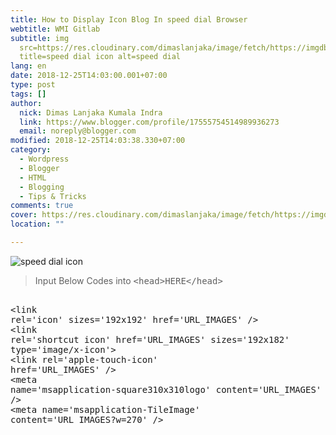 ```yaml
---
title: How to Display Icon Blog In speed dial Browser
webtitle: WMI Gitlab
subtitle: img
  src=https://res.cloudinary.com/dimaslanjaka/image/fetch/https://imgdb.net/images/4624.png
  title=speed dial icon alt=speed dial
lang: en
date: 2018-12-25T14:03:00.001+07:00
type: post
tags: []
author:
  nick: Dimas Lanjaka Kumala Indra
  link: https://www.blogger.com/profile/17555754514989936273
  email: noreply@blogger.com
modified: 2018-12-25T14:03:38.330+07:00
category:
  - Wordpress
  - Blogger
  - HTML
  - Blogging
  - Tips & Tricks
comments: true
cover: https://res.cloudinary.com/dimaslanjaka/image/fetch/https://imgdb.net/images/4624.png
location: ""

---
```


<img src="https://res.cloudinary.com/dimaslanjaka/image/fetch/https://imgdb.net/images/4624.png" title="speed dial icon" alt="speed dial icon"><blockquote> Input Below Codes into <kbd>&lt;head&gt;HERE&lt;/head&gt;</kbd></blockquote> <pre><br>&lt;link rel='icon' sizes='192x192' href='URL_IMAGES' /&gt;<br>&lt;link rel='shortcut icon' href='URL_IMAGES' sizes='192x182' type='image/x-icon'&gt;<br>&lt;link rel='apple-touch-icon' href='URL_IMAGES' /&gt;<br>&lt;meta name='msapplication-square310x310logo' content='URL_IMAGES' /&gt;<br>&lt;meta name='msapplication-TileImage' content='URL_IMAGES?w=270' /&gt;<br></pre>